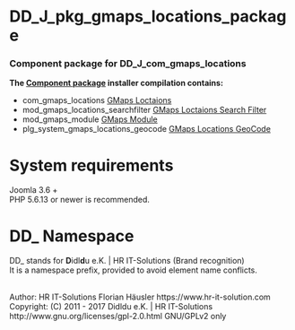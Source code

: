 # DD_J_pkg_gmaps_locations_package

### Component package for DD_J_com_gmaps_locations

**The [Component package](https://github.com/hr-it-solutions/DD_J_pkg_gmaps_locations_package) installer compilation contains:**

- com_gmaps_locations [GMaps Loctaions](https://github.com/hr-it-solutions/DD_J_com_gmaps_locations)
- mod_gmaps_locations_searchfilter [GMaps Loctaions Search Filter](https://github.com/hr-it-solutions/DD_J_mod_gmaps_locations_searchfilter)
- mod_gmaps_module [GMaps Module](https://github.com/hr-it-solutions/DD_J_mod_gmaps_module)
- plg_system_gmaps_locations_geocode [GMaps Locations GeoCode](https://github.com/hr-it-solutions/DD_J_plg_system_gmaps_locations_geocode)

# System requirements
Joomla 3.6 +                                                                                <br>
PHP 5.6.13 or newer is recommended.

# DD_ Namespace
DD_ stands for  **D**idl**d**u e.K. | HR IT-Solutions (Brand recognition)                   <br>
It is a namespace prefix, provided to avoid element name conflicts.

<br>
Author: HR IT-Solutions Florian Häusler https://www.hr-it-solution.com                      <br>
Copyright: (C) 2011 - 2017 Didldu e.K. | HR IT-Solutions                                    <br>
http://www.gnu.org/licenses/gpl-2.0.html GNU/GPLv2 only
